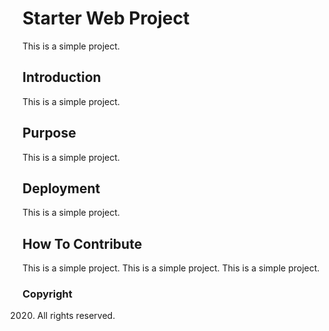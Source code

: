 # Starter Web Project

This is a simple project.

## Introduction

This is a simple project.

## Purpose

This is a simple project.

## Deployment

This is a simple project.

## How To Contribute

This is a simple project. This is a simple project. This is a simple project.

### Copyright

2020. All rights reserved.